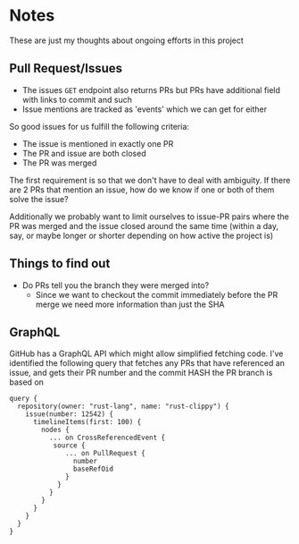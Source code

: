 # Notes
These are just my thoughts about ongoing efforts in this project

## Pull Request/Issues
- The issues `GET` endpoint also returns PRs but PRs have additional field with links to commit and such
- Issue mentions are tracked as 'events' which we can get for either

So good issues for us fulfill the following criteria:
- The issue is mentioned in exactly one PR
- The PR and issue are both closed
- The PR was merged

The first requirement is so that we don't have to deal with ambiguity. If there are 2 PRs that mention an issue, how do
we know if one or both of them solve the issue?

Additionally we probably want to limit ourselves to issue-PR pairs where the PR was merged and the issue closed around
the same time (within a day, say, or maybe longer or shorter depending on how active the project is)

## Things to find out
- Do PRs tell you the branch they were merged into?
    - Since we want to checkout the commit immediately before the PR merge we need more information than just the SHA



## GraphQL
GitHub has a GraphQL API which might allow simplified fetching code. I've identified the
following query that fetches any PRs that have referenced an issue, and gets their PR
number and the commit HASH the PR branch is based on
```
query {
  repository(owner: "rust-lang", name: "rust-clippy") {
    issue(number: 12542) {
      timelineItems(first: 100) {
        nodes {
          ... on CrossReferencedEvent {
           source {
              ... on PullRequest {
                number
                baseRefOid
              }
            }
          }
        }
	  }
    }
  }
}
```
